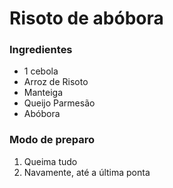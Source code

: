 # Risoto de abóbora

### Ingredientes

- 1 cebola
- Arroz de Risoto
- Manteiga
- Queijo Parmesão
- Abóbora

### Modo de preparo

1. Queima tudo
2. Navamente, até a última ponta